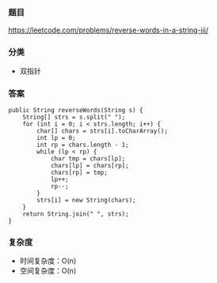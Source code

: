 ### 题目
https://leetcode.com/problems/reverse-words-in-a-string-iii/

### 分类
* 双指针

### 答案
```
public String reverseWords(String s) {
    String[] strs = s.split(" ");
    for (int i = 0; i < strs.length; i++) {
        char[] chars = strs[i].toCharArray();
        int lp = 0;
        int rp = chars.length - 1;
        while (lp < rp) {
            char tmp = chars[lp];
            chars[lp] = chars[rp];
            chars[rp] = tmp;
            lp++;
            rp--;
        }
        strs[i] = new String(chars);
    }
    return String.join(" ", strs);
}
```

### 复杂度
* 时间复杂度：O(n)
* 空间复杂度：O(n)
